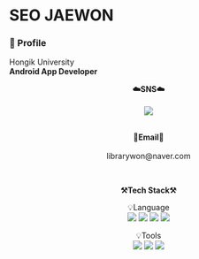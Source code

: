 <div><h1>SEO JAEWON</h1></div>

<p align="center">
  <h3>📌 Profile</h3>
  Hongik University</br>
  <strong>Android App Developer</strong></br>
</p>

<p align="center">
    <Strong>☁️SNS☁️</Strong><br><br>
 <a href="https://www.instagram.com/librarywon" target="_blank"><img src="https://img.shields.io/badge/Instagram-E4405F?style=flat-square&logo=Instagram&logoColor=white"/></a>
<br>
<p align="center">
<br>
<Strong>📧Email📧</Strong><br><br>librarywon@naver.com<br>
</p>
<br>
<p align="center">
    <Strong>⚒️Tech Stack⚒️</Strong><br>
</p>

<p align="center" display="inline-block">
    💡Language <br>
    <img src="https://img.shields.io/badge/Kotlin-7F52FF?style=for-the-badge&logo=Kotlin&logoColor=white">
    <img src="https://img.shields.io/badge/JAVA-FC4C02?style=for-the-badge&logo=Java&logoColor=white"> 
    <img src="https://img.shields.io/badge/Python-3776AB?style=for-the-badge&logo=Python&logoColor=white">
    <img src="https://img.shields.io/badge/C++-00599C?style=for-the-badge&logo=cplusplus&logoColor=white">
</p>
<p align="center" display="inline-block">
    💡Tools <br>
    <img src="https://img.shields.io/badge/Android Studio-3DDC84?style=for-the-badge&logo=Android Studio&logoColor=white">
    <img src="https://img.shields.io/badge/PyCharm-000000?style=for-the-badge&logo=PyCharm&logoColor=white"> 
    <img src="https://img.shields.io/badge/VisualStudio-5C2D91?style=for-the-badge&logo=visualstudio&logoColor=white"/>
</p>
<br>
